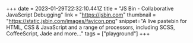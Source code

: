 +++
date = 2023-01-29T22:32:10.441Z
title = "JS Bin - Collaborative JavaScript Debugging"
link = "https://jsbin.com"
thumbnail = "https://static.jsbin.com/images/favicon.png"
snippet="A live pastebin for HTML, CSS & JavaScript and a range of processors, including SCSS, CoffeeScript, Jade and more..."
tags = ["playground"]
+++

